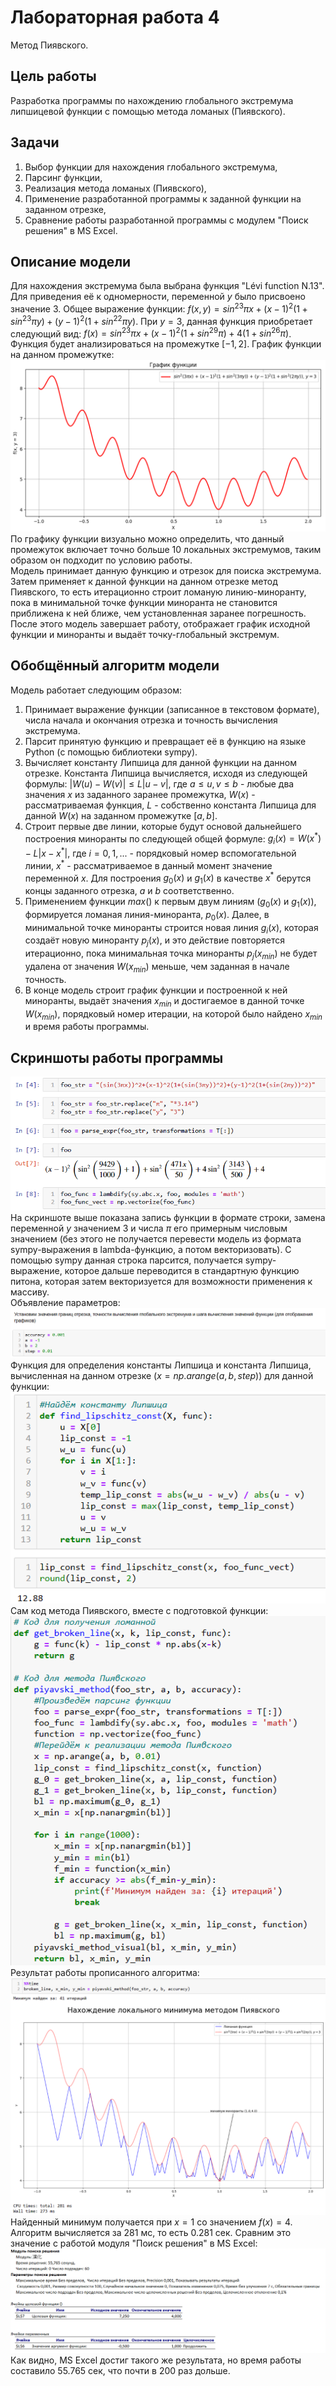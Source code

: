 # Лабораторная работа 4
Метод Пиявского.
## Цель работы
Разработка программы по нахождению глобального экстремума липшицевой функции с помощью метода ломаных (Пиявского).
## Задачи
1. Выбор функции для нахождения глобального экстремума,
2. Парсинг функции,
3. Реализация метода ломаных (Пиявского),
4. Применение разработанной программы к заданной функции на заданном отрезке,
5. Сравнение работы разработанной программы с модулем "Поиск решения" в MS Excel.
## Описание модели
Для нахождения экстремума была выбрана функция "Lévi function N.13". Для приведения её к одномерности, переменной $y$ было присвоено значение 3. Общее выражение функции: $f(x, y) = sin^23\pi x + (x - 1)^2(1 + sin^23\pi y) + (y - 1)^2(1 + sin^22\pi y)$. При $y = 3$, данная функция приобретает следующий вид: $f(x) = sin^23\pi x + (x - 1)^2(1 + sin^29\pi) + 4(1 + sin^26\pi)$. Функция будет анализироваться на промежутке $[-1, 2]$. График функции на данном промежутке:\
![Screenshot of the function graph](https://github.com/Seevpl/mmdss_evgenov/raw/lab4/lab4/img0.png)\
По графику функции визуально можно определить, что данный промежуток включает точно больше 10 локальных экстремумов, таким образом он подходит по условию работы.\
Модель принимает данную функцию и отрезок для поиска экстремума. Затем применяет к данной функции на данном отрезке метод Пиявского, то есть итерационно строит ломаную линию-миноранту, пока в минимальной точке функции миноранта не становится приближена к ней ближе, чем установленная заранее погрешность. После этого модель завершает работу, отображает график исходной функции и миноранты и выдаёт точку-глобальный экстремум.
## Обобщённый алгоритм модели
Модель работает следующим образом:
1. Принимает выражение функции (записанное в текстовом формате), числа начала и окончания отрезка и точность вычисления экстремума.
2. Парсит принятую функцию и превращает её в функцию на языке Python (с помощью библиотеки sympy).
3. Вычисляет константу Липшица для данной функции на данном отрезке. Константа Липшица вычисляется, исходя из следующей формулы: $|W(u) - W(v)| \leq L|u - v|$, где $a \leq u, v \leq b$ - любые два значения $x$ из заданного заранее промежутка, $W(x)$ - рассматриваемая функция, $L$ - собственно константа Липшица для данной $W(x)$ на заданном промежутке $[a, b]$.
4. Строит первые две линии, которые будут основой дальнейшего построения миноранты по следующей общей формуле: $`g_i(x) = W(x^*) - L|x - x^*|`$, где $i = 0, 1, ...$ - порядковый номер вспомогательной линии, $`x^*`$ - рассматриваемое в данный момент значение переменной $x$. Для построения $g_0(x)$ и $g_1(x)$ в качестве $`x^*`$ берутся концы заданного отрезка, $a$ и $b$ соответственно.
5. Применением функции $max()$ к первым двум линиям ($g_0(x)$ и $`g_1(x)`$), формируется ломаная линия-миноранта, $p_0(x)$. Далее, в минимальной точке миноранты строится новая линия $g_i(x)$, которая создаёт новую миноранту $p_j(x)$, и это действие повторяется итерационно, пока минимальная точка миноранты $p_j(x_{min})$ не будет удалена от значения $W(x_{min})$ меньше, чем заданная в начале точность.
6. В конце модель строит график функции и построенной к ней миноранты, выдаёт значения $x_{min}$ и достигаемое в данной точке $W(x_{min})$, порядковый номер итерации, на которой было найдено $x_{min}$ и время работы программы.
## Скриншоты работы программы
![Screenshot of the function initialization](https://github.com/Seevpl/mmdss_evgenov/raw/lab4/lab4/img1.png)\
На скриншоте выше показана запись функции в формате строки, замена переменной $y$ значением $3$ и числа $\pi$ его примерным числовым значением (без этого не получается перевести модель из формата sympy-выражения в lambda-функцию, а потом векторизовать). С помощью sympy данная строка парсится, получается sympy-выражение, которое дальше переводится в стандартную функцию питона, которая затем векторизуется для возможности применения к массиву.\
Объявление параметров:\
![Screenshot of the parameters initialization](https://github.com/Seevpl/mmdss_evgenov/raw/lab4/lab4/img2.png)\
Функция для определения константы Липшица и константа Липшица, вычисленная на данном отрезке ($`x = np.arange(a, b, step)`$) для данной функции:\
![Screenshot of the L const calculation func](https://github.com/Seevpl/mmdss_evgenov/raw/lab4/lab4/img3.png)\
Сам код метода Пиявского, вместе с подготовкой функции:\
![Screenshot of the main code](https://github.com/Seevpl/mmdss_evgenov/raw/lab4/lab4/img4.png)\
Результат работы прописанного алгоритма:\
![Screenshot of the algorythm execution](https://github.com/Seevpl/mmdss_evgenov/raw/lab4/lab4/img5.png)\
Найденный минимум получается при $x = 1$ со значением $f(x) = 4$. Алгоритм вычисляется за $281$ мс, то есть $0.281$ сек. Сравним это значение с работой модуля "Поиск решения" в MS Excel:\
![Screenshot of the Excel calculations](https://github.com/Seevpl/mmdss_evgenov/raw/lab4/lab4/excel.png)\
Как видно, MS Excel достиг такого же результата, но время работы составило $55.765$ сек, что почти в $200$ раз дольше.
